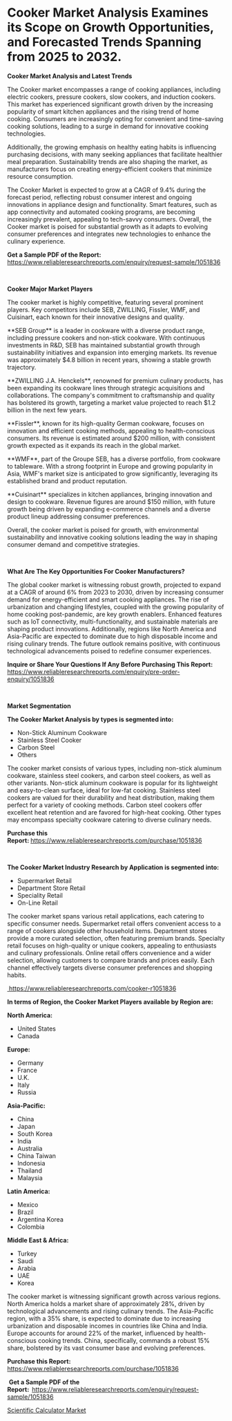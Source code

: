 <p><h1>Cooker Market Analysis Examines its Scope on Growth Opportunities, and Forecasted Trends Spanning from 2025 to 2032.</h1></p><p><strong>Cooker Market Analysis and Latest Trends</strong></p>
<p><p>The Cooker market encompasses a range of cooking appliances, including electric cookers, pressure cookers, slow cookers, and induction cookers. This market has experienced significant growth driven by the increasing popularity of smart kitchen appliances and the rising trend of home cooking. Consumers are increasingly opting for convenient and time-saving cooking solutions, leading to a surge in demand for innovative cooking technologies.</p><p>Additionally, the growing emphasis on healthy eating habits is influencing purchasing decisions, with many seeking appliances that facilitate healthier meal preparation. Sustainability trends are also shaping the market, as manufacturers focus on creating energy-efficient cookers that minimize resource consumption.</p><p>The Cooker Market is expected to grow at a CAGR of 9.4% during the forecast period, reflecting robust consumer interest and ongoing innovations in appliance design and functionality. Smart features, such as app connectivity and automated cooking programs, are becoming increasingly prevalent, appealing to tech-savvy consumers. Overall, the Cooker market is poised for substantial growth as it adapts to evolving consumer preferences and integrates new technologies to enhance the culinary experience.</p></p>
<p><strong>Get a Sample PDF of the Report:&nbsp;</strong> <a href="https://www.reliableresearchreports.com/enquiry/request-sample/1051836?utm_campaign=3325&utm_medium=2&utm_source=Github&utm_content=ia&utm_term=04042025&utm_id=cooker">https://www.reliableresearchreports.com/enquiry/request-sample/1051836</a></p>
<p>&nbsp;</p>
<p><strong>Cooker Major Market Players</strong></p>
<p><p>The cooker market is highly competitive, featuring several prominent players. Key competitors include SEB, ZWILLING, Fissler, WMF, and Cuisinart, each known for their innovative designs and quality.</p><p>**SEB Group** is a leader in cookware with a diverse product range, including pressure cookers and non-stick cookware. With continuous investments in R&D, SEB has maintained substantial growth through sustainability initiatives and expansion into emerging markets. Its revenue was approximately $4.8 billion in recent years, showing a stable growth trajectory.</p><p>**ZWILLING J.A. Henckels**, renowned for premium culinary products, has been expanding its cookware lines through strategic acquisitions and collaborations. The company's commitment to craftsmanship and quality has bolstered its growth, targeting a market value projected to reach $1.2 billion in the next few years.</p><p>**Fissler**, known for its high-quality German cookware, focuses on innovation and efficient cooking methods, appealing to health-conscious consumers. Its revenue is estimated around $200 million, with consistent growth expected as it expands its reach in the global market.</p><p>**WMF**, part of the Groupe SEB, has a diverse portfolio, from cookware to tableware. With a strong footprint in Europe and growing popularity in Asia, WMF's market size is anticipated to grow significantly, leveraging its established brand and product reputation.</p><p>**Cuisinart** specializes in kitchen appliances, bringing innovation and design to cookware. Revenue figures are around $150 million, with future growth being driven by expanding e-commerce channels and a diverse product lineup addressing consumer preferences.</p><p>Overall, the cooker market is poised for growth, with environmental sustainability and innovative cooking solutions leading the way in shaping consumer demand and competitive strategies.</p></p>
<p>&nbsp;</p>
<p><strong>What Are The Key Opportunities For Cooker Manufacturers?</strong></p>
<p><p>The global cooker market is witnessing robust growth, projected to expand at a CAGR of around 6% from 2023 to 2030, driven by increasing consumer demand for energy-efficient and smart cooking appliances. The rise of urbanization and changing lifestyles, coupled with the growing popularity of home cooking post-pandemic, are key growth enablers. Enhanced features such as IoT connectivity, multi-functionality, and sustainable materials are shaping product innovations. Additionally, regions like North America and Asia-Pacific are expected to dominate due to high disposable income and rising culinary trends. The future outlook remains positive, with continuous technological advancements poised to redefine consumer experiences.</p></p>
<p><strong>Inquire or Share Your Questions If Any Before Purchasing This Report:</strong> <a href="https://www.reliableresearchreports.com/enquiry/pre-order-enquiry/1051836?utm_campaign=3325&utm_medium=2&utm_source=Github&utm_content=ia&utm_term=04042025&utm_id=cooker">https://www.reliableresearchreports.com/enquiry/pre-order-enquiry/1051836</a></p>
<p>&nbsp;</p>
<p><strong>Market Segmentation</strong></p>
<p><strong>The Cooker Market Analysis by types is segmented into:</strong></p>
<p><ul><li>Non-Stick Aluminum Cookware</li><li>Stainless Steel Cooker</li><li>Carbon Steel</li><li>Others</li></ul></p>
<p><p>The cooker market consists of various types, including non-stick aluminum cookware, stainless steel cookers, and carbon steel cookers, as well as other variants. Non-stick aluminum cookware is popular for its lightweight and easy-to-clean surface, ideal for low-fat cooking. Stainless steel cookers are valued for their durability and heat distribution, making them perfect for a variety of cooking methods. Carbon steel cookers offer excellent heat retention and are favored for high-heat cooking. Other types may encompass specialty cookware catering to diverse culinary needs.</p></p>
<p><strong>Purchase this Report:&nbsp;</strong><a href="https://www.reliableresearchreports.com/purchase/1051836?utm_campaign=3325&utm_medium=2&utm_source=Github&utm_content=ia&utm_term=04042025&utm_id=cooker">https://www.reliableresearchreports.com/purchase/1051836</a></p>
<p>&nbsp;</p>
<p><strong>The Cooker Market Industry Research by Application is segmented into:</strong></p>
<p><ul><li>Supermarket Retail</li><li>Department Store Retail</li><li>Speciality Retail</li><li>On-Line Retail</li></ul></p>
<p><p>The cooker market spans various retail applications, each catering to specific consumer needs. Supermarket retail offers convenient access to a range of cookers alongside other household items. Department stores provide a more curated selection, often featuring premium brands. Specialty retail focuses on high-quality or unique cookers, appealing to enthusiasts and culinary professionals. Online retail offers convenience and a wider selection, allowing customers to compare brands and prices easily. Each channel effectively targets diverse consumer preferences and shopping habits.</p></p>
<p><a href="https://www.reliableresearchreports.com/cooker-r1051836?utm_campaign=3325&utm_medium=2&utm_source=Github&utm_content=ia&utm_term=04042025&utm_id=cooker">&nbsp;https://www.reliableresearchreports.com/cooker-r1051836</a></p>
<p><strong>In terms of Region, the Cooker Market Players available by Region are:</strong></p>
<p>
    <p> <strong> North America: </strong>
        <ul>
            <li>United States</li>
            <li>Canada</li>
        </ul>
        </p> 
    <p> <strong> Europe: </strong>
        <ul>
            <li>Germany</li>
            <li>France</li>
            <li>U.K.</li>
            <li>Italy</li>
            <li>Russia</li>
        </ul>
        </p> 
    <p> <strong> Asia-Pacific: </strong>
        <ul>
            <li>China</li>
            <li>Japan</li>
            <li>South Korea</li>
            <li>India</li>
            <li>Australia</li>
            <li>China Taiwan</li>
            <li>Indonesia</li>
            <li>Thailand</li>
            <li>Malaysia</li>
        </ul>
        </p> 
    <p> <strong> Latin America: </strong>
        <ul>
            <li>Mexico</li>
            <li>Brazil</li>
            <li>Argentina Korea</li>
            <li>Colombia</li>
        </ul>
        </p> 
    <p> <strong> Middle East & Africa: </strong>
        <ul>
            <li>Turkey</li>
            <li>Saudi</li>
            <li>Arabia</li>
            <li>UAE</li>
            <li>Korea</li>
        </ul>
    </p>
    </p>
<p><p>The cooker market is witnessing significant growth across various regions. North America holds a market share of approximately 28%, driven by technological advancements and rising culinary trends. The Asia-Pacific region, with a 35% share, is expected to dominate due to increasing urbanization and disposable incomes in countries like China and India. Europe accounts for around 22% of the market, influenced by health-conscious cooking trends. China, specifically, commands a robust 15% share, bolstered by its vast consumer base and evolving preferences.</p></p>
<p><strong>Purchase this Report: </strong><a href="https://www.reliableresearchreports.com/purchase/1051836?utm_campaign=3325&utm_medium=2&utm_source=Github&utm_content=ia&utm_term=04042025&utm_id=cooker">https://www.reliableresearchreports.com/purchase/1051836</a></p>
<p>&nbsp;<strong>Get a Sample PDF of the Report:&nbsp;&nbsp;</strong><a href="https://www.reliableresearchreports.com/enquiry/request-sample/1051836?utm_campaign=3325&utm_medium=2&utm_source=Github&utm_content=ia&utm_term=04042025&utm_id=cooker">https://www.reliableresearchreports.com/enquiry/request-sample/1051836</a></p>
<p><strong></strong></p>
<p><p><a href="https://github.com/anggigpps/Market-Research-Report-List-1/blob/main/scientific-calculator-market.md?utm_campaign=3325&utm_medium=2&utm_source=Github&utm_content=ia&utm_term=04042025&utm_id=cooker">Scientific Calculator Market</a></p></p>